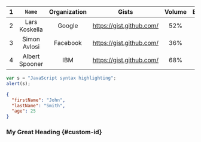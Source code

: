 | 1 	|      `Name`      	| Organization 	|           Gists          	| Volume 	| Ex 	|  VX 	|   HX  	|
|---	|:--------------:	|:------------:	|:------------------------:	|:------:	|:--:	|:---:	|:-----:	|
| 2 	| Lars Koskella  	| Google       	| https://gist.github.com/ 	| 52%    	| -  	| q69 	| h32   	|
| 3 	| Simon Avlosi   	| Facebook     	| https://gist.github.com/ 	| 36%    	| +  	| v63 	| hx669 	|
| 4 	| Albert Spooner 	| IBM          	| https://gist.github.com/ 	| 68%    	| +  	| v25 	| hx587 	|


```javascript
var s = "JavaScript syntax highlighting";
alert(s);
```
```json
{
  "firstName": "John",
  "lastName": "Smith",
  "age": 25
}
```

### My Great Heading {#custom-id}

